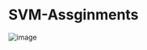 # SVM-Assginments


![image](https://user-images.githubusercontent.com/97382532/184665760-b3197b69-6a38-4d18-8a98-a4126dd06b8c.png)
